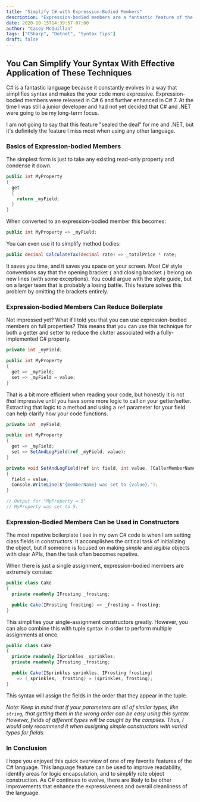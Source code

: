 ```yaml
---
title: "Simplify C# with Expression-Bodied Members"
description: "Expression-bodied members are a fantastic feature of the C# language that simplifies and condenses your code."
date: 2020-10-15T14:39:57-07:00
author: "Casey McQuillan"
tags: ["CSharp", "Dotnet", "Syntax Tips"]
draft: false
---
```


## You Can Simplify Your Syntax With Effective Application of These Techniques

C# is a fantastic language because it constantly evolves in a way that simplifies syntax and makes the your code more expressive. Expression-bodied members were released in C# 6 and further enhanced in C# 7. At the time I was still a junior developer and had not yet decided that C# and .NET were going to be my long-term focus. 

I am not going to say that this feature "sealed the deal" for me and .NET, but it's definitely the feature I miss most when using any other language.

### Basics of Expression-bodied Members

The simplest form is just to take any existing read-only property and condense it down.

```csharp
public int MyProperty
{
  get 
  {
    return _myField;
  }
}
```

When converted to an expression-bodied member this becomes:

```csharp
public int MyProperty => _myField;
```

You can even use it to simplify method bodies:

```csharp
public decimal CalculateTax(decimal rate) => _totalPrice * rate;
```

It saves you time, and it saves you space on your screen. Most C# style conventions say that the opening bracket `{` and closing bracket `}` belong on new lines (with some exceptions). You could argue with the style guide, but on a larger team that is probably a losing battle. This feature solves this problem by omitting the brackets entirely.

### Expression-bodied Members Can Reduce Boilerplate

Not impressed yet? What if I told you that you can use expression-bodied members on full properties? This means that you can use this technique for both a getter and setter to reduce the clutter associated with a fully-implemented C# property.

```csharp
private int _myField;

public int MyProperty 
{
  get => _myField; 
  set => _myField = value;  
}
```

That is a bit more efficient when reading your code, but honestly it is not *that* impressive until you have some more logic to call on your getter/setter. Extracting that logic to a method and using a `ref` parameter for your field can help clarify how your code functions.

```csharp
private int _myField;

public int MyProperty
{
  get => _myField;
  set => SetAndLogField(ref _myField, value);
}

private void SetAndLogField(ref int field, int value, [CallerMemberName]string memberName =  "")
{
  field = value;
  Console.WriteLine($"{memberName} was set to {value}.");
}

// Output for "MyProperty = 5"
// MyProperty was set to 5.
```

### Expression-Bodied Members Can be Used in Constructors

The most repetive boilerplate I see in my own C# code is when I am setting class fields in constructors. It accomplishes the critical task of initializing the object, but if someone is focused on making *simple* and *legible* objects with clear APIs, then the task often becomes repetive. 

When there is just a single assignment, expression-bodied members are extremely consise:

```csharp
public class Cake
{
  private readonly IFrosting _frosting;

  public Cake(IFrosting frosting) => _frosting = frosting;
}
```

This simplifies your single-assignment constructors greatly. However, you can also combine this with tuple syntax in order to perform multiple assignments at once. 

```csharp
public class Cake
{
  private readonly ISprinkles _sprinkles;
  private readonly IFrosting _frosting;

  public Cake(ISprinkles sprinkles, IFrosting frosting)
    => (_sprinkles, _frosting) = (sprinkles, frosting);
}
```

This syntax will assign the fields in the order that they appear in the tuple. 

*Note: Keep in mind that if your parameters are all of similar types, like `string`, that getting them in the wrong order can be easy using this syntax. However, fields of different types will be caught by the compiles. Thus, I would only recommend it when assigning simple constructors with varied types for fields.*

### In Conclusion

I hope you enjoyed this quick overview of one of my favorite features of the C# language. This language feature can be used to improve readability, identify areas for logic encapsulation, and to simplify rote object construction. As C# continues to evolve, there are likely to be other improvements that enhance the expressiveness and overall cleanliness of the language.